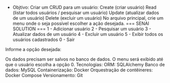 - Objtivo:
Criar um CRUD para um usuário:
Create (criar usuário)
Read (listar todos usuários / pesquisar um usuário)
Update (atualizar dados de um usuário)
Delete (excluir um usuário)
No arquivo principal, crie um menu onde o seja possível escolher a ação desejada.
=== SENAI SOLUTION === 
 1 - Adicionar usuário 
2 - Pesquisar um usuário 
3 - Atualizar dados de um usuário 
4 - Excluir um usuário 
5 - Exibir todos os usuários cadastrados 
0 - Sair

Informe a opção desejada:


Os dados precisam ser salvos no banco de dados.
O menu será exibido até que o usuário escolha a opção 0.
Tecnologias:
ORM: SQLAlchemy
Banco de dados: MySQL
Containerização: Docker
Orquestração de contêineres: Docker Compose
Versionamento: Git
